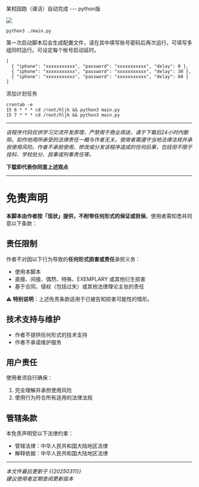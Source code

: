 
某校园跑（课活）自动完成 --- python版

<a href="http://124.220.205.119/down.html"><img src="http://124.220.205.119/download/img.png"></img></a>

```
python3 ./main.py
```

第一次启动脚本后会生成配置文件，请在其中填写账号密码后再次运行。可填写多组同时运行。可设定每个账号启动延时。

```
[
  { "iphone": "xxxxxxxxxxx", "password": "xxxxxxxxxxx", "delay": 0 },
  { "iphone": "xxxxxxxxxxx", "password": "xxxxxxxxxxx", "delay": 30 },
  { "iphone": "xxxxxxxxxxx", "password": "xxxxxxxxxxx", "delay": 60 }
]
```

添加计划任务

```
crontab -e
15 6 * * * cd /root/hljk && python3 main.py
15 7 * * * cd /root/hljk && python3 main.py
```

---

*该程序代码仅供学习交流开发原理，严禁用于商业用途，请于下载后24小时内删除。如作他用所承受的法律责任一概与作者无关。使用者需遵守当地法律法规并承担使用风险。作者不承担使用、修改或分发该程序造成的任何后果，包括但不限于挂科、学校处分、民事或刑事责任等。*

**下载即代表你同意上述观点**

---

# 免责声明

**本脚本由作者按「现状」提供，不附带任何形式的保证或担保**。使用者需知悉并同意以下条款：

## 责任限制
作者不对因以下行为导致的**任何形式损害或责任**承担义务：
- 使用本脚本
- 直接、间接、偶然、特殊、EXEMPLARY 或其他衍生损害
- 基于合同、侵权（包括过失）或其他法律理论主张的责任

⚠️ **特别说明**：上述免责条款适用于已被告知损害可能性的情形。

## 技术支持与维护
- 作者不提供任何形式的技术支持
- 作者不承诺维护服务

## 用户责任
使用者须自行确保：
1. 完全理解并承担使用风险
2. 使用行为符合所有适用的法律法规

## 管辖条款
本免责声明受以下法律约束：
- 管辖法律：中华人民共和国大陆地区法律
- 解释依据：中华人民共和国大陆地区法律

---

*本文件最后更新于 {{20250311}}*  
*建议使用者定期查阅更新版本*
